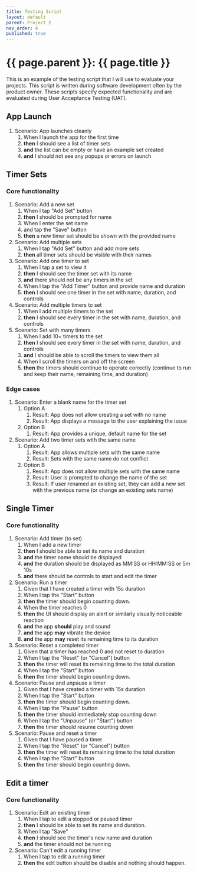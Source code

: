 ```yaml
---
title: Testing Script
layout: default
parent: Project 2
nav_order: 4
published: true
---
```



# {{ page.parent }}: {{ page.title }}

This is an example of the testing script that I will use to evaluate your
projects. This script is written during software development often by the
product owner. These scripts specify expected functionality and are evaluated
during User Acceptance Testing (UAT).

## App Launch

1. Scenario: App launches cleanly
    1. When I launch the app for the first time
    2. **then** I should see a list of timer sets
    3. **and** the list can be empty or have an example set created
    4. **and** I should not see any popups or errors on launch

## Timer Sets

### Core functionality

1. Scenario: Add a new set
    1. When I tap "Add Set" button
    1. **then** I should be prompted for name
    1. When I enter the set name
    1. and tap the "Save" button
    1. **then** a new timer set should be shown with the provided name
2. Scenario: Add multiple sets
    1. When I tap "Add Set" button and add more sets
    1. **then** all timer sets should be visible with their names
3. Scenario: Add one timer to set
    1. When I tap a set to view it
    1. **then** I should see the timer set with its name
    1. **and** there should not be any timers in the set
    1. When I tap the "Add Timer" button and provide name and duration
    1. **then** I should see one timer in the set with name, duration, and
      controls
3. Scenario: Add multiple timers to set
    1. When I add multiple timers to the set
    1. **then** I should see every timer in the set with name, duration, and
      controls
3. Scenario: Set with many timers
    1. When I add 10+ timers to the set
    1. **then** I should see every timer in the set with name, duration, and
      controls
    1. **and** I should be able to scroll the timers to view them all
    1. When I scroll the timers on and off the screen
    1. **then** the timers should continue to operate correctly (continue to run
      and keep their name, remaining time, and duration)

### Edge cases

1. Scenario: Enter a blank name for the timer set
    1. Option A
        1. Result: App does not allow creating a set with no name
        1. Result: App displays a message to the user explaining the issue
    1. Option B
        1. Result: App provides a unique, default name for the set
2. Scenario: Add two timer sets with the same name
    1. Option A
        1. Result: App allows multiple sets with the same name
        1. Result: Sets with the same name do not conflict
    1. Option B
        1. Result: App does not allow multiple sets with the same name
        1. Result: User is prompted to change the name of the set
        1. Result: If user renamed an existing set, they can add a new set with
           the previous name (or change an existing sets name)

## Single Timer

### Core functionality

1. Scenario: Add timer (to set)
    1. When I add a new timer
    1. **then** I should be able to set its name and duration
    1. **and** the timer name should be displayed
    1. **and** the duration should be displayed as MM:SS or HH:MM:SS or 5m 10s
    1. **and** there should be controls to start and edit the timer
1. Scenario: Run a timer
    1. Given that I have created a timer with 15s duration
    1. When I tap the "Start" button
    1. **then** the timer should begin counting down.
    1. When the timer reaches 0
    1. **then** the UI should display an alert or similarly visually noticeable
      reaction
    1. **and** the app **should** play and sound
    1. **and** the app **may** vibrate the device
    1. **and** the app **may** reset its remaining time to its duration
1. Scenario: Reset a completed timer
    1. Given that a timer has reached 0 and not reset to duration
    1. When I tap the "Reset" (or "Cancel") button
    1. **then** the timer will reset its remaining time to the total duration
    1. When I tap the "Start" button
    1. **then** the timer should begin counting down.
1. Scenario: Pause and unpause a timer
    1. Given that I have created a timer with 15s duration
    1. When I tap the "Start" button
    1. **then** the timer should begin counting down.
    1. When I tap the "Pause" button
    1. **then** the timer should immediately stop counting down
    1. When I tap the "Unpause" (or "Start") button
    1. **then** the timer should resume counting down
1. Scenario: Pause and reset a timer
    1. Given that I have paused a timer
    1. When I tap the "Reset" (or "Cancel") button
    1. **then** the timer will reset its remaining time to the total duration
    1. When I tap the "Start" button
    1. **then** the timer should begin counting down.

## Edit a timer

### Core functionality

1. Scenario: Edit an existing timer
    1. When I tap to edit a stopped or paused timer
    1. **then** I should be able to set its name and duration.
    1. When I tap "Save"
    1. **then** I should see the timer's new name and duration
    1. **and** the timer should not be running
1. Scenario: Can't edit a running timer
    1. When I tap to edit a running timer
    1. **then** the edit button should be disable and nothing should happen.


